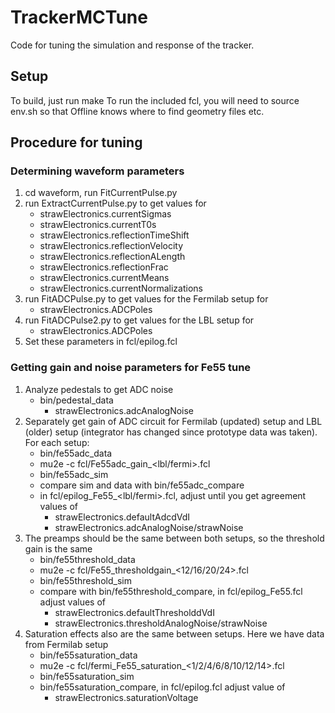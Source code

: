 # TrackerMCTune
Code for tuning the simulation and response of the tracker.

## Setup
To build, just run make
To run the included fcl, you will need to source env.sh so that Offline knows where to find geometry files etc.

## Procedure for tuning

### Determining waveform parameters

1. cd waveform, run FitCurrentPulse.py
2. run ExtractCurrentPulse.py to get values for
   - strawElectronics.currentSigmas
   - strawElectronics.currentT0s
   - strawElectronics.reflectionTimeShift
   - strawElectronics.reflectionVelocity
   - strawElectronics.reflectionALength
   - strawElectronics.reflectionFrac
   - strawElectronics.currentMeans
   - strawElectronics.currentNormalizations
3. run FitADCPulse.py to get values for the Fermilab setup for
   - strawElectronics.ADCPoles
4. run FitADCPulse2.py to get values for the LBL setup for
   - strawElectronics.ADCPoles
5. Set these parameters in fcl/epilog.fcl

### Getting gain and noise parameters for Fe55 tune

1. Analyze pedestals to get ADC noise
   - bin/pedestal_data
     * strawElectronics.adcAnalogNoise
2. Separately get gain of ADC circuit for Fermilab (updated) setup and LBL (older) setup (integrator has changed since prototype data was taken). For each setup:
   - bin/fe55adc_data
   - mu2e -c fcl/Fe55adc_gain_<lbl/fermi>.fcl
   - bin/fe55adc_sim
   - compare sim and data with bin/fe55adc_compare
   - in fcl/epilog_Fe55_<lbl/fermi>.fcl, adjust until you get agreement values of
     * strawElectronics.defaultAdcdVdI
     * strawElectronics.adcAnalogNoise/strawNoise
3. The preamps should be the same between both setups, so the threshold gain is the same
   - bin/fe55threshold_data
   - mu2e -c fcl/Fe55_thresholdgain_<12/16/20/24>.fcl
   - bin/fe55threshold_sim
   - compare with bin/fe55threshold_compare, in fcl/epilog_Fe55.fcl adjust values of
     * strawElectronics.defaultThresholddVdI
     * strawElectronics.thresholdAnalogNoise/strawNoise
4. Saturation effects also are the same between setups. Here we have data from Fermilab setup
   - bin/fe55saturation_data
   - mu2e -c fcl/fermi_Fe55_saturation_<1/2/4/6/8/10/12/14>.fcl
   - bin/fe55saturation_sim
   - bin/fe55saturation_compare, in fcl/epilog.fcl adjust value of
     * strawElectronics.saturationVoltage
